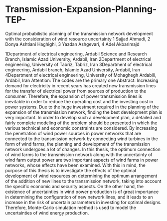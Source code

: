 # Transmission-Expansion-Planning-TEP-
Optimal probabilistic planning of the transmission network development with the consideration of wind resource uncertainty
1 Sajjad Ahmadi, 2 Donya Ashtiani Haghighi, 3 Yazdan Ashgevari, 4 Adel Akbarimajd

1Department of electrical engineering, Ardabil Science and Research Branch, Islamic Azad University, Ardabil, Iran
2Department of electrical engineering, University of Tabriz, Tabriz, Iran
3Department of electrical engineering, Ardabil branch, Islamic Azad University, Ardabil, Iran
4Department of electrical engineering, University of Mohaghegh Ardabili, Ardabil, Iran 
Attention: The codes are the primary one
Abstract:
Increasing demand for electricity in recent years has created new transmission lines for the transfer 
of electrical power from sources of production to the consumer. Therefore, the expansion of power transmission 
lines is inevitable in order to reduce the operating cost and the investing cost in power systems. 
Due to the huge investment required in the planning of the expansion of the transmission network, finding 
the best development plan is very important. In order to develop such a development plan, a detailed and 
fairly complete modeling of the problem should be presented in which the various technical and economic 
constraints are considered. By increasing the penetration of wind power sources in power networks that are 
connected to the transmission network by connecting wind turbines in the form of wind farms, the planning 
and development of the transmission network undergoes a lot of changes. In this thesis, the optimum connection 
of wind farms to the transmission network along with the uncertainty of wind farm output power are two 
important aspects of wind farms in power networks, whose effects have been examined. With this in mind, 
the purpose of this thesis is to investigate the effects of the optimal development of wind resources on 
determining the optimum arrangement of the addition of new lines to the transmission network, taking into 
account the specific economic and security aspects. On the other hand, the existence of uncertainties in 
wind power production is of great importance in determining the configuration of new network lines, 
and it leads to an increase in the risk of uncertain parameters in investing for optimal designs. 
Therefore, Monte-Carlo simulation method is used to model the uncertainties of wind energy production.
